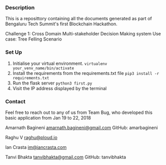 ### Description
This is a reposittory containing all the documents generated as part of Bengaluru Tech Summit's first Blockchain Hackathon.

Challenge 1: Cross Domain Multi-stakeholder Decision Making system
Use case: Tree Felling Scenario

### Set Up
  1. Initialise your virtual environment.
      ```virtualenv your_venv_name/bin/activate```
  2. Install the requirements from the requirements.txt file
      ```pip3 install -r requirements.txt```
  3. Run the flask server
      ```python3 first.py```  
  4. Visit the IP address displayed by the terminal    

### Contact

Feel free to reach out to any of us from Team Bug, who developed this basic application from Jan 19 to 22, 2018

Amarnath Bagineni
amarnath.bagineni@gmail.com
GitHub: amarbagineni

Raghu V
raghu@ploud.io

Ian Crasta
im@iancrasta.com

Tanvi Bhakta
tanvibhakta@gmail.com
GitHub: tanvibhakta
